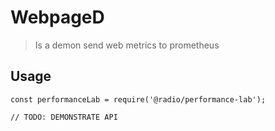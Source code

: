 # WebpageD

> Is a  demon send web metrics to prometheus

## Usage

```
const performanceLab = require('@radio/performance-lab');

// TODO: DEMONSTRATE API
```
